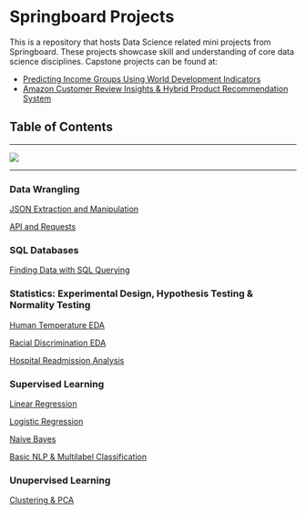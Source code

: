 # Springboard Projects
This is a repository that hosts Data Science related mini projects from Springboard.  These projects showcase skill and understanding of core data science disciplines.
Capstone projects can be found at:
- [Predicting Income Groups Using World Development Indicators](https://github.com/dametreusv/world_development_indicators)
- [Amazon Customer Review Insights & Hybrid Product Recommendation System](https://github.com/dametreusv/amazon_hybrid_recommendation_system)


## Table of Contents
---------------------------
<img src='https://github.com/dametreusv/Springboard_Data_Science/blob/master/_1_skyline.jpg'>

---------------------------

### Data Wrangling

[JSON Extraction and Manipulation](https://github.com/dametreusv/Springboard_Data_Science/blob/master/json_data_wrangling/json_data_wrangling.ipynb)

[API and Requests](https://github.com/dametreusv/Springboard_Data_Science/blob/master/API_requests/API_data_wrangling.ipynb)


### SQL Databases
[Finding Data with SQL Querying](https://github.com/dametreusv/Springboard_Data_Science/blob/master/SQL_databases/country_club.sql)


### Statistics: Experimental Design, Hypothesis Testing & Normality Testing

[Human Temperature EDA](https://github.com/dametreusv/Springboard_Data_Science/blob/master/EDA_human_temperature/EDA_human_temperature_inferential_statistics.ipynb)

[Racial Discrimination EDA](https://github.com/dametreusv/Springboard_Data_Science/blob/master/EDA_racial_discrimination/EDA_racial_discriminitation_inferential_statistics.ipynb)

[Hospital Readmission Analysis](https://github.com/dametreusv/Springboard_Data_Science/blob/master/hospital_readmit/EDA_hospital.ipynb)


### Supervised Learning
[Linear Regression](https://github.com/dametreusv/Springboard_Data_Science/blob/master/ML_linear_regression/ML_Linear_Regression.ipynb)

[Logistic Regression](https://github.com/dametreusv/Springboard_Data_Science/blob/master/ML_logistic_regression/Mini_Project_Logistic_Regression.ipynb)

[Naive Bayes](https://github.com/dametreusv/Springboard_Data_Science/blob/master/Naive_Bayes/Naive_Bayes_Mini_Project.ipynb)

[Basic NLP & Multilabel Classification](https://github.com/dametreusv/Springboard_Data_Science/blob/master/ML_NLP_Log/ML_School_Budgets.ipynb)


 ### Unupervised Learning
 [Clustering & PCA](https://github.com/dametreusv/Springboard_Data_Science/blob/master/Unsupervised_Clustering/Mini_Project_Clustering.ipynb)


